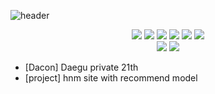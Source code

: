 ![header](https://capsule-render.vercel.app/api?type=soft&color=auto&height=150&section=header&text=JiMinChur&fontSize=70&animation=twinkling)

<p align="center">
  <img src="https://img.shields.io/badge/Python-3766AB?style=flat-square&logo=Python&logoColor=white"/>
  <img src="https://img.shields.io/badge/Pandas-150458?style=flat-square&logo=Pandas&logoColor=white"/>
  <img src="https://img.shields.io/badge/apachehadoop-66CCFF?style=flat-square&logo=Hadoop&logoColor=white"/>
  <img src="https://img.shields.io/badge/Linux-CC624?style=flat-square&logo=Linux&logoColor=white"/>
  <img src="https://img.shields.io/badge/Git-F05032?style=flat-square&logo=Git&logoColor=white"/>
  <img src="https://img.shields.io/badge/GitHub-181717?style=flat-square&logo=GitHub&logoColor=white"/>
<br>
  <img src="https://img.shields.io/badge/apachespark-E25A1C?style=flat-square&logo=Spark&logoColor=white"/>
  <img src="https://img.shields.io/badge/apachehive-FDEE21?style=flat-square&logo=Hive&logoColor=white"/>

- [Dacon] Daegu private 21th
- [project] hnm site with recommend model

<!---
jiminchur/jiminchur is a ✨ special ✨ repository because its `README.md` (this file) appears on your GitHub profile.
You can click the Preview link to take a look at your changes.
--->
